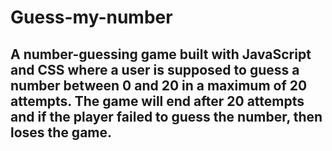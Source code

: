 # Guess-my-number

## A number-guessing game built with JavaScript and CSS where a user is supposed to guess a number between 0 and 20 in a maximum of 20 attempts. The game will end after 20 attempts and if the player failed to guess the number, then loses the game.
